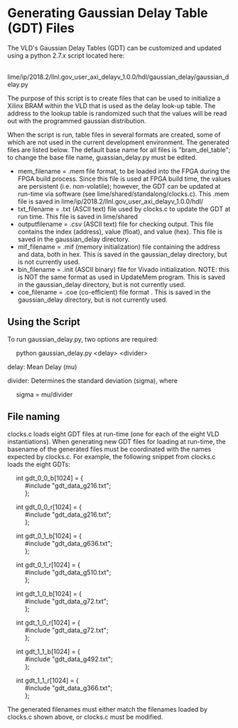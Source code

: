 # Generating Gaussian Delay Table (GDT) Files

The VLD's Gaussian Delay Tables (GDT) can be customized and updated using a python 2.7.x script located here:

&nbsp;&nbsp;&nbsp;&nbsp; lime/ip/2018.2/llnl.gov_user_axi_delayv_1.0.0/hdl/gaussian_delay/gaussian_delay.py

The purpose of this script is to create files that can be used to initialize a Xilinx BRAM within the VLD that is used as the delay look-up table. The address to the 
lookup table is randomized such that the values will be read out with the programmed gaussian distribution.

When the script is run, table files in several formats are created, some of which are not used in the current development environment. The generated files are listed below. The default base name for all files is "bram_del_table"; to change the base file name, guassian_delay.py must be edited.

-	mem_filename   = .mem file format, to be loaded into the FPGA during the FPGA build process. Since this file is used at FPGA build time, the values are persistent (i.e. non-volatile); however, the GDT can be updated at run-time via software 
		(see lime/shared/standalong/clocks.c). This .mem file is saved in lime/ip/2018.2/llnl.gov_user_axi_delayv_1.0.0/hdl/
-	txt_filename   = .txt (ASCII text) file used by clocks.c to update the GDT at run time. This file is saved in lime/shared
-	outputfilename = .csv (ASCII text) file for checking output. This file contains the index (address), value (float), and value (hex). This file is saved in the gaussian_delay directory.
-	mif_filename   = .mif (memory initialization) file containing the address and data, both in hex. This is saved in the gaussian_delay directory, but is not currently used.
-	bin_filename   = .init (ASCII binary) file for Vivado initialization. NOTE: this is NOT the same format as used in UpdateMem program. This is saved in the gaussian_delay directory, but is not currently used.
-	coe_filename   = .coe (co-efficient) file format . This is saved in the gaussian_delay directory, but is not currently used.

## Using the Script

To run gaussian_delay.py, two options are required:

&nbsp;&nbsp;&nbsp;&nbsp; python gaussian_delay.py \<delay\> \<divider\>
	
delay:    Mean Delay (mu)

divider:  Determines the standard deviation (sigma), where 

&nbsp;&nbsp;&nbsp;&nbsp; sigma = mu/divider

## File naming

clocks.c loads eight GDT files at run-time (one for each of the eight VLD instantiations). When generating new GDT files for loading at run-time, the basename of the generated files must be coordinated with the names expected by clocks.c. For example, the following snippet from clocks.c loads the eight GDTs: 

&nbsp;&nbsp;&nbsp;&nbsp; int gdt_0_0_b[1024] = {  
&nbsp;&nbsp;&nbsp;&nbsp; &nbsp;&nbsp;&nbsp;&nbsp; #include "gdt_data_g216.txt";  
&nbsp;&nbsp;&nbsp;&nbsp; &nbsp;&nbsp;&nbsp;&nbsp; };

&nbsp;&nbsp;&nbsp;&nbsp; int gdt_0_0_r[1024] = {  
&nbsp;&nbsp;&nbsp;&nbsp; &nbsp;&nbsp;&nbsp;&nbsp; #include "gdt_data_g216.txt";  
&nbsp;&nbsp;&nbsp;&nbsp; &nbsp;&nbsp;&nbsp;&nbsp; };

&nbsp;&nbsp;&nbsp;&nbsp; int gdt_0_1_b[1024] = {  
&nbsp;&nbsp;&nbsp;&nbsp; &nbsp;&nbsp;&nbsp;&nbsp; #include "gdt_data_g636.txt";  
&nbsp;&nbsp;&nbsp;&nbsp; &nbsp;&nbsp;&nbsp;&nbsp; };

&nbsp;&nbsp;&nbsp;&nbsp; int gdt_0_1_r[1024] = {  
&nbsp;&nbsp;&nbsp;&nbsp; &nbsp;&nbsp;&nbsp;&nbsp; #include "gdt_data_g510.txt";  
&nbsp;&nbsp;&nbsp;&nbsp; &nbsp;&nbsp;&nbsp;&nbsp; };

&nbsp;&nbsp;&nbsp;&nbsp; int gdt_1_0_b[1024] = {  
&nbsp;&nbsp;&nbsp;&nbsp; &nbsp;&nbsp;&nbsp;&nbsp; #include "gdt_data_g72.txt";  
&nbsp;&nbsp;&nbsp;&nbsp; &nbsp;&nbsp;&nbsp;&nbsp; };

&nbsp;&nbsp;&nbsp;&nbsp; int gdt_1_0_r[1024] = {  
&nbsp;&nbsp;&nbsp;&nbsp; &nbsp;&nbsp;&nbsp;&nbsp; #include "gdt_data_g72.txt";  
&nbsp;&nbsp;&nbsp;&nbsp; &nbsp;&nbsp;&nbsp;&nbsp; };

&nbsp;&nbsp;&nbsp;&nbsp; int gdt_1_1_b[1024] = {  
&nbsp;&nbsp;&nbsp;&nbsp; &nbsp;&nbsp;&nbsp;&nbsp; #include "gdt_data_g492.txt";  
&nbsp;&nbsp;&nbsp;&nbsp; &nbsp;&nbsp;&nbsp;&nbsp; };

&nbsp;&nbsp;&nbsp;&nbsp; int gdt_1_1_r[1024] = {  
&nbsp;&nbsp;&nbsp;&nbsp; &nbsp;&nbsp;&nbsp;&nbsp; #include "gdt_data_g366.txt";  
&nbsp;&nbsp;&nbsp;&nbsp; &nbsp;&nbsp;&nbsp;&nbsp; };

The generated filenames must either match the filenames loaded by clocks.c shown above, or clocks.c must be modified.